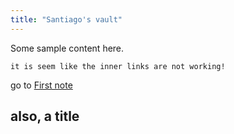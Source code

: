 ```yaml
---
title: "Santiago's vault"
---
```

Some sample content here. 

```
it is seem like the inner links are not working!
```

 go to [First note](notes/First%20note.md)

## also, a title ##